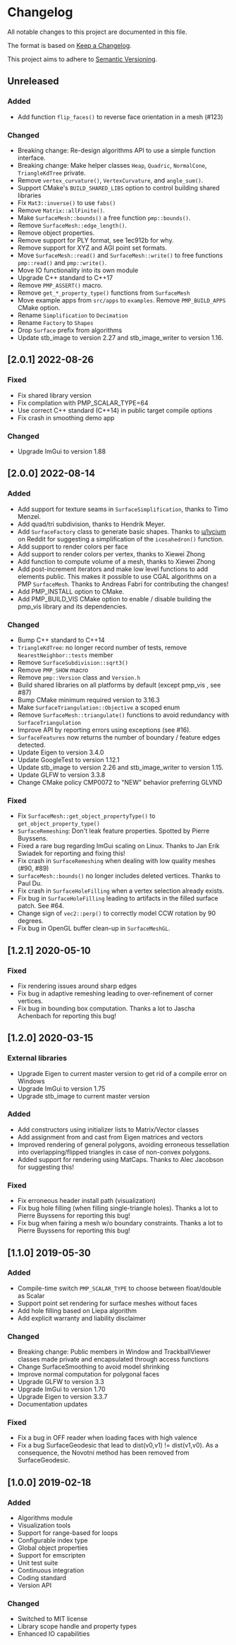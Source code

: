 # Changelog

All notable changes to this project are documented in this file.

The format is based on [Keep a Changelog](https://keepachangelog.com/en/1.0.0/).

This project aims to adhere to [Semantic Versioning](https://semver.org/spec/v2.0.0.html).

## Unreleased

### Added

- Add function `flip_faces()` to reverse face orientation in a mesh (#123)

### Changed

- Breaking change: Re-design algorithms API to use a simple function interface.
- Breaking change: Make helper classes `Heap`, `Quadric`, `NormalCone`, `TriangleKdTree` private.
- Remove `vertex_curvature()`, `VertexCurvature`, and `angle_sum()`.
- Support CMake's `BUILD_SHARED_LIBS` option to control building shared libraries
- Fix `Mat3::inverse()` to use `fabs()`
- Remove `Matrix::allFinite()`.
- Make `SurfaceMesh::bounds()` a free function `pmp::bounds()`.
- Remove `SurfaceMesh::edge_length()`.
- Remove object properties.
- Remove support for PLY format, see 1ec912b for why.
- Remove support for XYZ and AGI point set formats.
- Move `SurfaceMesh::read()` and `SurfaceMesh::write()` to free functions `pmp::read()` and `pmp::write()`.
- Move IO functionality into its own module
- Upgrade C++ standard to C++17
- Remove `PMP_ASSERT()` macro.
- Remove `get_*_property_type()` functions from `SurfaceMesh`
- Move example apps from `src/apps` to `examples`. Remove `PMP_BUILD_APPS` CMake option.
- Rename `Simplification` to `Decimation`
- Rename `Factory` to `Shapes`
- Drop `Surface` prefix from algorithms
- Update stb_image to version 2.27 and stb_image_writer to version 1.16.

## [2.0.1] 2022-08-26

### Fixed

- Fix shared library version
- Fix compilation with PMP_SCALAR_TYPE=64
- Use correct C++ standard (C++14) in public target compile options
- Fix crash in smoothing demo app

### Changed

- Upgrade ImGui to version 1.88

## [2.0.0] 2022-08-14

### Added

- Add support for texture seams in `SurfaceSimplification`, thanks to Timo Menzel.
- Add quad/tri subdivision, thanks to Hendrik Meyer.
- Add `SurfaceFactory` class to generate basic shapes. Thanks to [u/lycium](https://www.reddit.com/user/lycium/) on Reddit for suggesting a simplification of the `icosahedron()` function.
- Add support to render colors per face
- Add support to render colors per vertex, thanks to Xiewei Zhong
- Add function to compute volume of a mesh, thanks to Xiewei Zhong
- Add post-increment iterators and make low level functions to add elements public. This makes it possible to use CGAL algorithms on a PMP `SurfaceMesh`. Thanks to Andreas Fabri for contributing the changes!
- Add PMP_INSTALL option to CMake.
- Add PMP_BUILD_VIS CMake option to enable / disable building the pmp_vis library and its dependencies.

### Changed

- Bump C++ standard to C++14
- `TriangleKdTree`: no longer record number of tests, remove `NearestNeighbor::tests` member
- Remove `SurfaceSubdivision::sqrt3()`
- Remove `PMP_SHOW` macro
- Remove `pmp::Version` class and `Version.h`
- Build shared libraries on all platforms by default (except pmp_vis , see #87)
- Bump CMake minimum required version to 3.16.3
- Make `SurfaceTriangulation::Objective` a scoped enum
- Remove `SurfaceMesh::triangulate()` functions to avoid redundancy with `SurfaceTriangulation`
- Improve API by reporting errors using exceptions (see #16).
- `SurfaceFeatures` now returns the number of boundary / feature edges detected.
- Update Eigen to version 3.4.0
- Update GoogleTest to version 1.12.1
- Update stb_image to version 2.26 and stb_image_writer to version 1.15.
- Update GLFW to version 3.3.8
- Change CMake policy CMP0072 to "NEW" behavior preferring GLVND

### Fixed

- Fix `SurfaceMesh::get_object_propertyType()` to `get_object_property_type()`
- `SurfaceRemeshing`: Don't leak feature properties. Spotted by Pierre Buyssens.
- Fixed a rare bug regarding ImGui scaling on Linux. Thanks to Jan Erik Swiadek for reporting and fixing this!
- Fix crash in `SurfaceRemeshing` when dealing with low quality meshes (#90, #89)
- `SurfaceMesh::bounds()` no longer includes deleted vertices. Thanks to Paul Du.
- Fix crash in `SurfaceHoleFilling` when a vertex selection already exists.
- Fix bug in `SurfaceHoleFilling` leading to artifacts in the filled surface patch. See #64.
- Change sign of `vec2::perp()` to correctly model CCW rotation by 90 degrees.
- Fix bug in OpenGL buffer clean-up in `SurfaceMeshGL`.

## [1.2.1] 2020-05-10

### Fixed

- Fix rendering issues around sharp edges
- Fix bug in adaptive remeshing leading to over-refinement of corner vertices.
- Fix bug in bounding box computation.
  Thanks a lot to Jascha Achenbach for reporting this bug!

## [1.2.0] 2020-03-15

### External libraries

- Upgrade Eigen to current master version to get rid of a compile error on Windows
- Upgrade ImGui to version 1.75
- Upgrade stb_image to current master version

### Added

- Add constructors using initializer lists to Matrix/Vector classes
- Add assignment from and cast from Eigen matrices and vectors
- Improved rendering of general polygons, avoiding erroneous
  tessellation into overlapping/flipped triangles in case of
  non-convex polygons.
- Added support for rendering using MatCaps.
  Thanks to Alec Jacobson for suggesting this!

### Fixed

- Fix erroneous header install path (visualization)
- Fix bug hole filling (when filling single-triangle holes).
  Thanks a lot to Pierre Buyssens for reporting this bug!
- Fix bug when fairing a mesh w/o boundary constraints.
  Thanks a lot to Pierre Buyssens for reporting this bug!

## [1.1.0] 2019-05-30

### Added

- Compile-time switch `PMP_SCALAR_TYPE` to choose between float/double as Scalar
- Support point set rendering for surface meshes without faces
- Add hole filling based on Liepa algorithm
- Add explicit warranty and liability disclaimer

### Changed

- Breaking change: Public members in Window and TrackballViewer classes made
  private and encapsulated through access functions
- Change SurfaceSmoothing to avoid model shrinking
- Improve normal computation for polygonal faces
- Upgrade GLFW to version 3.3
- Upgrade ImGui to version 1.70
- Upgrade Eigen to version 3.3.7
- Documentation updates

### Fixed

- Fix a bug in OFF reader when loading faces with high valence
- Fix a bug SurfaceGeodesic that lead to dist(v0,v1) != dist(v1,v0). As a
  consequence, the Novotni method has been removed from SurfaceGeodesic.

## [1.0.0] 2019-02-18

### Added

- Algorithms module
- Visualization tools
- Support for range-based for loops
- Configurable index type
- Global object properties
- Support for emscripten
- Unit test suite
- Continuous integration
- Coding standard
- Version API

### Changed

- Switched to MIT license
- Library scope handle and property types
- Enhanced IO capabilities
